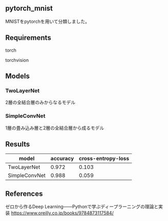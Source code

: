 ## pytorch_mnist

MNISTをpytorchを用いて分類しました。

## Requirements

torch

torchvision

## Models

### TwoLayerNet

2層の全結合層のみからなるモデル

### SimpleConvNet

1層の畳み込み層と2層の全結合層から成るモデル

## Results

| model | accuracy | cross-entropy-loss |
| ---- | ---- | ---- |
| TwoLayerNet | 0.972 | 0.103 |
| SimpleConvNet | 0.988 | 0.059 |

## References

ゼロから作るDeep Learning――Pythonで学ぶディープラーニングの理論と実装
https://www.oreilly.co.jp/books/9784873117584/
